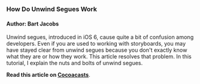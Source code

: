 ### How Do Unwind Segues Work

#### Author: Bart Jacobs

Unwind segues, introduced in iOS 6, cause quite a bit of confusion among developers. Even if you are used to working with storyboards, you may have stayed clear from unwind segues because you don't exactly know what they are or how they work. This article resolves that problem. In this tutorial, I explain the nuts and bolts of unwind segues.

**Read this article on [Cocoacasts](https://cocoacasts.com/how-do-unwind-segues-work/)**.
